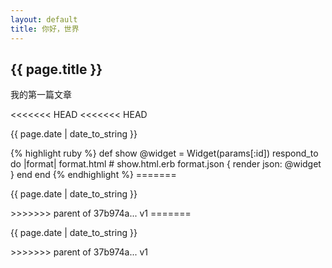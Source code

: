```yaml
---
layout: default
title: 你好，世界
---
```

<h2>{{ page.title }}</h2>
<p>我的第一篇文章</p>
<<<<<<< HEAD
<<<<<<< HEAD
<p>{{ page.date | date_to_string }}</p>
{% highlight ruby %}
def show
  @widget = Widget(params[:id])
  respond_to do |format|
    format.html # show.html.erb
    format.json { render json: @widget }
  end
end
{% endhighlight %}
=======
<p>{{ page.date | date_to_string }}</p>
>>>>>>> parent of 37b974a... v1
=======
<p>{{ page.date | date_to_string }}</p>
>>>>>>> parent of 37b974a... v1

